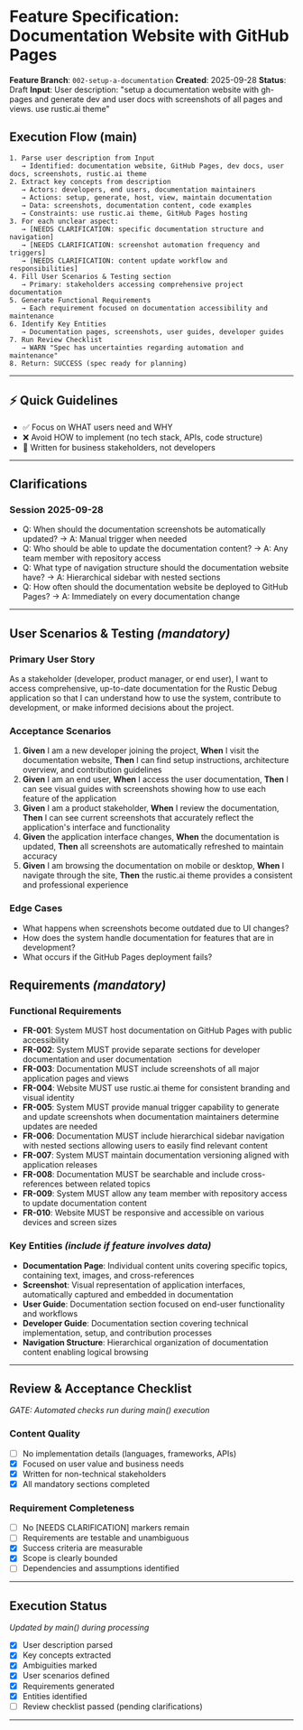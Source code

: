 # Feature Specification: Documentation Website with GitHub Pages

**Feature Branch**: `002-setup-a-documentation`
**Created**: 2025-09-28
**Status**: Draft
**Input**: User description: "setup a documentation website with gh-pages and generate dev and user docs with screenshots of all pages and views. use rustic.ai theme"

## Execution Flow (main)
```
1. Parse user description from Input
   → Identified: documentation website, GitHub Pages, dev docs, user docs, screenshots, rustic.ai theme
2. Extract key concepts from description
   → Actors: developers, end users, documentation maintainers
   → Actions: setup, generate, host, view, maintain documentation
   → Data: screenshots, documentation content, code examples
   → Constraints: use rustic.ai theme, GitHub Pages hosting
3. For each unclear aspect:
   → [NEEDS CLARIFICATION: specific documentation structure and navigation]
   → [NEEDS CLARIFICATION: screenshot automation frequency and triggers]
   → [NEEDS CLARIFICATION: content update workflow and responsibilities]
4. Fill User Scenarios & Testing section
   → Primary: stakeholders accessing comprehensive project documentation
5. Generate Functional Requirements
   → Each requirement focused on documentation accessibility and maintenance
6. Identify Key Entities
   → Documentation pages, screenshots, user guides, developer guides
7. Run Review Checklist
   → WARN "Spec has uncertainties regarding automation and maintenance"
8. Return: SUCCESS (spec ready for planning)
```

---

## ⚡ Quick Guidelines
- ✅ Focus on WHAT users need and WHY
- ❌ Avoid HOW to implement (no tech stack, APIs, code structure)
- 👥 Written for business stakeholders, not developers

---

## Clarifications

### Session 2025-09-28
- Q: When should the documentation screenshots be automatically updated? → A: Manual trigger when needed
- Q: Who should be able to update the documentation content? → A: Any team member with repository access
- Q: What type of navigation structure should the documentation website have? → A: Hierarchical sidebar with nested sections
- Q: How often should the documentation website be deployed to GitHub Pages? → A: Immediately on every documentation change

---

## User Scenarios & Testing *(mandatory)*

### Primary User Story
As a stakeholder (developer, product manager, or end user), I want to access comprehensive, up-to-date documentation for the Rustic Debug application so that I can understand how to use the system, contribute to development, or make informed decisions about the project.

### Acceptance Scenarios
1. **Given** I am a new developer joining the project, **When** I visit the documentation website, **Then** I can find setup instructions, architecture overview, and contribution guidelines
2. **Given** I am an end user, **When** I access the user documentation, **Then** I can see visual guides with screenshots showing how to use each feature of the application
3. **Given** I am a product stakeholder, **When** I review the documentation, **Then** I can see current screenshots that accurately reflect the application's interface and functionality
4. **Given** the application interface changes, **When** the documentation is updated, **Then** all screenshots are automatically refreshed to maintain accuracy
5. **Given** I am browsing the documentation on mobile or desktop, **When** I navigate through the site, **Then** the rustic.ai theme provides a consistent and professional experience

### Edge Cases
- What happens when screenshots become outdated due to UI changes?
- How does the system handle documentation for features that are in development?
- What occurs if the GitHub Pages deployment fails?

## Requirements *(mandatory)*

### Functional Requirements
- **FR-001**: System MUST host documentation on GitHub Pages with public accessibility
- **FR-002**: System MUST provide separate sections for developer documentation and user documentation
- **FR-003**: Documentation MUST include screenshots of all major application pages and views
- **FR-004**: Website MUST use rustic.ai theme for consistent branding and visual identity
- **FR-005**: System MUST provide manual trigger capability to generate and update screenshots when documentation maintainers determine updates are needed
- **FR-006**: Documentation MUST include hierarchical sidebar navigation with nested sections allowing users to easily find relevant content
- **FR-007**: System MUST maintain documentation versioning aligned with application releases
- **FR-008**: Documentation MUST be searchable and include cross-references between related topics
- **FR-009**: System MUST allow any team member with repository access to update documentation content
- **FR-010**: Website MUST be responsive and accessible on various devices and screen sizes

### Key Entities *(include if feature involves data)*
- **Documentation Page**: Individual content units covering specific topics, containing text, images, and cross-references
- **Screenshot**: Visual representation of application interfaces, automatically captured and embedded in documentation
- **User Guide**: Documentation section focused on end-user functionality and workflows
- **Developer Guide**: Documentation section covering technical implementation, setup, and contribution processes
- **Navigation Structure**: Hierarchical organization of documentation content enabling logical browsing

---

## Review & Acceptance Checklist
*GATE: Automated checks run during main() execution*

### Content Quality
- [ ] No implementation details (languages, frameworks, APIs)
- [x] Focused on user value and business needs
- [x] Written for non-technical stakeholders
- [x] All mandatory sections completed

### Requirement Completeness
- [ ] No [NEEDS CLARIFICATION] markers remain
- [ ] Requirements are testable and unambiguous
- [x] Success criteria are measurable
- [x] Scope is clearly bounded
- [ ] Dependencies and assumptions identified

---

## Execution Status
*Updated by main() during processing*

- [x] User description parsed
- [x] Key concepts extracted
- [x] Ambiguities marked
- [x] User scenarios defined
- [x] Requirements generated
- [x] Entities identified
- [ ] Review checklist passed (pending clarifications)

---